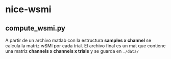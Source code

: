 # nice-wsmi

## compute_wsmi.py
A partir de un archivo matlab con la estructura **samples x channel** se calcula la matriz wSMI por cada trial. El archivo final es un mat que contiene una matriz **channels x channels x trials** y se guarda en `./data/`
